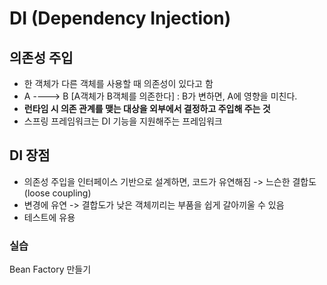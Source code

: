 # DI (Dependency Injection)

## 의존성 주입
* 한 객체가 다른 객체를 사용할 때 의존성이 있다고 함
* A ----> B [A객체가 B객체를 의존한다] : B가 변하면, A에 영향을 미친다.
* __런타임 시 의존 관계를 맺는 대상을 외부에서 결정하고 주입해 주는 것__
* 스프링 프레임워크는 DI 기능을 지원해주는 프레임워크

## DI 장점
* 의존성 주입을 인터페이스 기반으로 설계하면, 코드가 유연해짐 -> 느슨한 결합도(loose coupling)
* 변경에 유연 -> 결합도가 낮은 객체끼리는 부품을 쉽게 갈아끼울 수 있음
* 테스트에 유용

### 실습 
Bean Factory 만들기